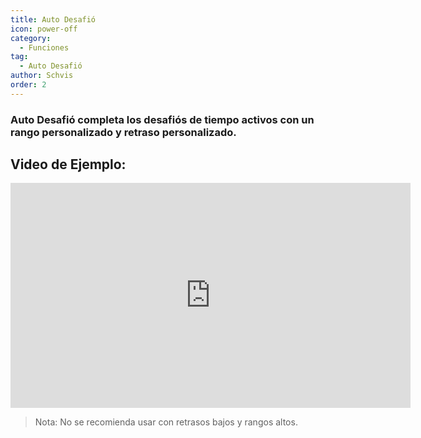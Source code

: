 ```yaml
---
title: Auto Desafió
icon: power-off
category:
  - Funciones
tag:
  - Auto Desafió
author: Schvis
order: 2
---
```


### Auto Desafió completa los desafiós de tiempo activos con un rango personalizado y retraso personalizado.

## Video de Ejemplo:

<iframe width="640" height="360" src="https://www.youtube.com/embed/7JNegfQiK2U?list=PL5eI1Tb64p56g27qfYk7VuFTz4FK6YrKa" title="Korepi - Auto Challenge" frameborder="0" allow="accelerometer; autoplay; clipboard-write; encrypted-media; gyroscope; picture-in-picture; web-share" allowfullscreen></iframe>

>Nota: No se recomienda usar con retrasos bajos y rangos altos.